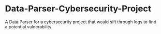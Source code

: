 # Data-Parser-Cybersecurity-Project
A Data Parser for a cybersecurity project that would sift through logs to find a potential vulnerability.
